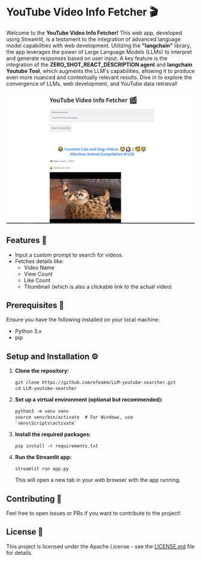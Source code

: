 # YouTube Video Info Fetcher 🎬

Welcome to the **YouTube Video Info Fetcher!** This web app, developed using Streamlit, is a testament to the integration of advanced language model capabilities with web development. Utilizing the **"langchain"** library, the app leverages the power of Large Language Models (LLMs) to interpret and generate responses based on user input. A key feature is the integration of the **ZERO_SHOT_REACT_DESCRIPTION agent** and **langchain Youtube Tool**, which augments the LLM's capabilities, allowing it to produce even more nuanced and contextually relevant results.  Dive in to explore the convergence of LLMs, web development, and YouTube data retrieval!

![Demo Screenshot](Screenshot_1.png) 

## Features 🌟

- Input a custom prompt to search for videos.
- Fetches details like:
  - Video Name
  - View Count
  - Like Count
  - Thumbnail (which is also a clickable link to the actual video)
  
## Prerequisites 📝

Ensure you have the following installed on your local machine:

- Python 3.x
- pip

## Setup and Installation ⚙️

1. **Clone the repository:**

   ```
   git clone https://github.com/efeakm/LLM-youtube-searcher.git
   cd LLM-youtube-searcher
   ```

2. **Set up a virtual environment (optional but recommended):**

   ```
   python3 -m venv venv
   source venv/bin/activate  # For Windows, use `venv\Scripts\activate`
   ```

3. **Install the required packages:**

   ```
   pip install -r requirements.txt
   ```

4. **Run the Streamlit app:**

   ```
   streamlit run app.py
   ```

   This will open a new tab in your web browser with the app running.

## Contributing 🤝

Feel free to open issues or PRs if you want to contribute to the project! 

## License 📄

This project is licensed under the Apache License - see the [LICENSE.md](LICENSE.md) file for details.
